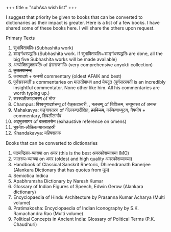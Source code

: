 +++
title = "suhAsa wish list"
+++



I suggest that priority be given to books that can be converted to dictionaries as their impact is greater. Here is a list of a few books. I have shared some of these books here. I will share the others upon request.

Primary Texts

1. सुभाषितावलिः (Subhashita work)
2. शार्ङ्गधरपद्धतिः (Subhashita work. If सुभाषितावलिः+शार्ङ्गधरपद्धतिः are done, all the big five Subhashita works will be made available)
3. अन्योक्तिमुक्तावलिः of हंसराजगणिः (very comprehensive anyokti collection)
4. ~~कुवलयानन्द~~
5. काव्यादर्श + रत्नश्री commentary (oldest AFAIK and best)
6. पूर्णसरस्वती's commentaries on मालतीमाधव and मेघदूत (पूर्णसरस्वती is an incredibly insightful commentator. None other like him. All his commentaries are worth typing up.)
7. सरस्वतीकण्ठाभरण of भोज
8. Champus: विश्वगुणादर्शचम्पू of वेङ्कटाध्वरी, , नलचम्पू of त्रिविक्रम, चम्पूभारत of अनन्त
9. Mahakavya: गङ्गावतरण of नीलकण्ठदीक्षित, ~~हरविजय~~, कप्फिणाभ्युदय, नैषधीय + commentary, शिवलीलार्णव
10. अद्भुतसागर of बल्लालसेन (exhaustive reference on omens)
11. भुवनेश-लौकिकन्यायसाहस्री
12. Khandakavya: महिषशतक

Books that can be converted to dictionaries

1. पदचन्द्रिका-व्याख्या on अमर (this is the best अमरकोशव्याख्या IMO)
2. जातरूप-व्याख्या on अमर (oldest and high quality अमरकोशव्याख्या)
3. Handbook of Classical Sanskrit Rhetoric, Dhirendranath Banerjee (Alankara Dictionary that has quotes from मूल)
4. Semiotica Indica
5. Apabhramsha Dictionary by Naresh Kumar
6. Glossary of Indian Figures of Speech, Edwin Gerow (Alankara dictionary)
7. Encyclopaedia of Hindu Architecture by Prasanna Kumar Acharya (Multi volume)
8. Pratimakosha: Encyclopaedia of Indian Iconography by S.K. Ramachandra Rao (Multi volume)
9. Political Concepts in Ancient India: Glossary of Political Terms (P.K. Chaudhuri)